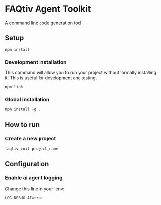 # FAQtiv Agent Toolkit

A command line code generation tool

## Setup

```
npm install 
```

### Development installation

This command will allow you to run your project without formally installing it. This is useful for development and testing.

```
npm link
```

### Global installation

```
npm install -g .
```

## How to run

### Create a new project
```
faqtiv init project_name
```

## Configuration

### Enable ai agent logging

Change this line in your .env:

```
LOG_DEBUG_AI=true
```